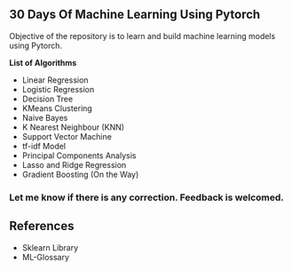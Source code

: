 ## 30 Days Of Machine Learning Using Pytorch

Objective of the repository is to learn and build machine learning models using Pytorch.

**List of Algorithms**

* Linear Regression
* Logistic Regression
* Decision Tree
* KMeans Clustering
* Naive Bayes
* K Nearest Neighbour (KNN)
* Support Vector Machine
* tf-idf Model
* Principal Components Analysis
* Lasso and Ridge Regression
* Gradient Boosting (On the Way)

### Let me know if there is any correction. Feedback is welcomed.

## References

* Sklearn Library
* ML-Glossary
